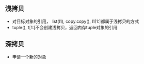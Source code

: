 ## 浅拷贝

- 对目标对象的引用， list(l1), copy.copy(), l1[1:]都属于浅拷贝的方式
- tuple(), t[1:]不会创建浅拷贝，返回内存tuple对象的引用


## 深拷贝

- 申请一个新的对象